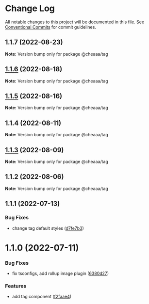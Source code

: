 # Change Log

All notable changes to this project will be documented in this file.
See [Conventional Commits](https://conventionalcommits.org) for commit guidelines.

## 1.1.7 (2022-08-23)

**Note:** Version bump only for package @cheaaa/tag





## [1.1.6](https://github.com/SergeyBondar93/liba/compare/@cheaaa/tag@1.1.5...@cheaaa/tag@1.1.6) (2022-08-18)

**Note:** Version bump only for package @cheaaa/tag





## [1.1.5](https://github.com/SergeyBondar93/liba/compare/@cheaaa/tag@1.1.4...@cheaaa/tag@1.1.5) (2022-08-16)

**Note:** Version bump only for package @cheaaa/tag





## 1.1.4 (2022-08-11)

**Note:** Version bump only for package @cheaaa/tag





## [1.1.3](https://github.com/SergeyBondar93/liba/compare/@cheaaa/tag@1.1.2...@cheaaa/tag@1.1.3) (2022-08-09)

**Note:** Version bump only for package @cheaaa/tag





## 1.1.2 (2022-08-06)

**Note:** Version bump only for package @cheaaa/tag





## 1.1.1 (2022-07-13)


### Bug Fixes

* change tag default styles ([d7fe7b3](https://github.com/SergeyBondar93/liba/commit/d7fe7b3f8a41ae2df162bc4ce50a0520c7172c81))





# 1.1.0 (2022-07-11)


### Bug Fixes

* fix tsconfigs, add rollup image plugin ([6380d27](https://github.com/SergeyBondar93/liba/commit/6380d272ef79220e4644deeb1c1b3ac925a1658f))


### Features

* add tag component ([f2faae4](https://github.com/SergeyBondar93/liba/commit/f2faae425ba9f4622c7a2946205ca75c775adc07))
